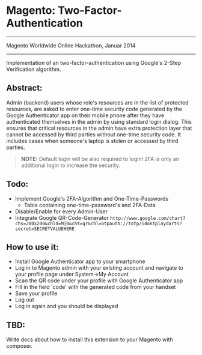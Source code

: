Magento: Two-Factor-Authentication
=====================

----------

Magento Worldwide Online Hackathon, Januar 2014

----------

Implementation of an two-factor-authentication using Google's 2-Step Verification algorithm.

Abstract:
-
Admin (backend) users whose role's resources are in the list of protected resources,
are asked to enter one-time security code generated by the Google Authenticator app on their mobile phone after
they have authenticated themselves in the admin by using standard login dialog.
This ensures that critical resources in the admin have extra protection layer that cannot be accessed
by third parties without one-time security code. It includes cases when someone's laptop is stolen or accessed
by third parties.

> **NOTE:**
> Default login will be also required to login!
> 2FA is only an additional login to increase the security.

Todo:
-
- Implement Google's 2FA-Algorithm and One-Time-Passwords
  - Table containing one-time-password's and 2FA-Data
- Disable/Enable for every Admin-User
- Integrate Google QR-Code-Generator
`http://www.google.com/chart?chs=200x200&chld=M|0&cht=qr&chl=otpauth://totp/idontplaydarts?secret=SECRETVALUEHERE`


How to use it:
-
- Install Google Authenticator app to your smartphone
- Log in to Magento admin with your existing account and navigate to your profile page under System->My Account
- Scan the QR code under your profile with Google Authenticator app
- Fill in the field 'code' with the generated code from your handset
- Save your profile
- Log out
- Log in again and you should be displayed

TBD:
-
Write docs about how to install this extension to  your Magento with composer.
